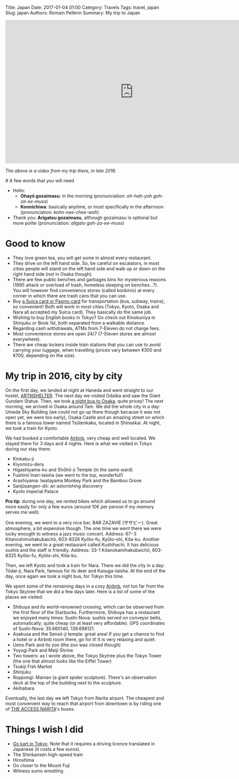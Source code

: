 Title: Japan
Date: 2017-01-04 01:00
Category: Travels
Tags: travel, japan
Slug: japan
Authors: Romain Pellerin
Summary: My trip to Japan

<iframe width="800" height="450" src="https://www.youtube-nocookie.com/embed/PxHEtFqoWr0?rel=0" frameborder="0" allowfullscreen></iframe>

*The above is a video from my trip there, in late 2016.*

# A few words that you will need

- Hello:
    - **Ohayō gozaimasu**: in the morning (pronunciation: *oh-hah-yoh goh-za-ee-muss*)
    - **Konnichiwa**: basically anytime, or most specifically in the afternoon (pronunciation: *kohn-nee-chee-wah*)
- Thank you: **Arigatou gozaimasu**, although gozaimasu is optional but more polite (pronunciation: *aligato goh-za-ee-muss*)

# Good to know

- They love green tea, you will get some in almost every restaurant.
- They drive on the left hand side. So, be careful on escalators, in most cities people will stand on the left hand side and walk up or down on the right hand side (not in Osaka though).
- There are few public benches and garbages bins for mysterious reasons (1995 attack or overload of trash, homeless sleeping on benches...?). You will however find convenience stores (called konbinis) at every corner in which there are trash cans that you can use.
- Buy [a Suica card or Pasmo card](http://www.japan-guide.com/e/e2359_003.html) for transportation (bus, subway, trains), so convenient! Both will work in most cities (Tokyo, Kyoto, Osaka and Nara all accepted my Suica card). They basically do the same job.
- Wishing to buy English books in Tokyo? Go check out Kinokuniya in Shinjuku or Book 1st, both separated from a walkable distance.
- Regarding cash withdrawals, ATMs from 7-Eleven do not charge fees.
- Most convenience stores are open 24/7 (7-Eleven stores are almost everywhere).
- There are cheap lockers inside train stations that you can use to avoid carrying your luggage, when travelling (prices vary between ¥300 and ¥700, depending on the size).

# My trip in 2016, city by city

On the first day, we landed at night at Haneda and went straight to our hostel, [ARTNSHELTER](http://www.hostelworld.com/hosteldetails.php/ARTnSHELTER/Tokyo/101399). The next day we visited Odaiba and saw the Giant Gundam Statue. Then, we took [a night bus to Osaka](http://www.jnto.go.jp/eng/arrange/travel/practical/pdf/highwaybus_tokyo_kyoto_nara_osaka.pdf), quite pricey! The next morning, we arrived in Osaka around 7am. We did the whole city in a day: Umeda Sky Building (we could not go up there though because it was not open yet, we were too early), Osaka Castle and an amazing street on which there is a famous tower named Tsūtenkaku, located in Shinsekai. At night, we took a train for Kyoto.

We had booked a comfortable [Airbnb](https://www.airbnb.com/rooms/9868312), very cheap and well located. We stayed there for 3 days and 4 nights. Here is what we visited in Tokyo during our stay there:

- Kinkaku-ji
- Kiyomizu-dera
- Higashiyama-ku and Shōhō-ji Temple (in the same ward)
- Fushimi Inari-taisha (we went to the top, wonderful!)
- Arashiyama: Iwatayama Monkey Park and the Bamboo Grove
- Sanjūsangen-dō: an astonishing discovery
- Kyoto Imperial Palace

**Pro tip**: during one day, we rented bikes which allowed us to go around more easily for only a few euros (around 10€ per person if my memory serves me well).

One evening, we went to a very nice bar, BAR ZAZAVIE (ザザビー). Great atmosphere, a bit expensive though. The one time we went there we were lucky enougth to witness a jazz music concert. Address: 67−3 Kitanoshimohakubaichō, 603-8326 Kyōto-fu, Kyōto-shi, Kita-ku. Another evening, we went to a great restaurant called Kushihachi. It has delicious sushis and the staff is friendly. Address: 33-1 Kitanokamihakubaichō, 603-8325 Kyōto-fu, Kyōto-shi, Kita-ku.

Then, we left Kyoto and took a train for Nara. There we did the city in a day: Tōdai-ji, Nara Park, famous for its deer and Kasuga-taisha. At the end of the day, once again we took a night bus, for Tokyo this time.

We spent some of the remaining days in a cosy [Airbnb](https://www.airbnb.fr/rooms/16377379), not too far from the Tokyo Skytree that we did a few days later. Here is a list of some of the places we visited:

- Shibuya and its world–renowned crossing, which can be observed from the first floor of the Starbucks. Furthermore, Shibuya has a restaurant we enjoyed many times: Sushi-Nova: sushis served on conveyor belts, automatically; quite cheap (or at least very affordable). GPS coordinates of Sushi-Nova: 35.660140, 139.698121.
- Asakusa and the Sensō-ji temple: great area! If you get a chance to find a hotel or a Airbnb room there, go for it! It is very relaxing and quiet.
- Ueno Park and its zoo (the zoo was closed though)
- Yoyogi Park and Meiji Shrine
- Two towers: as I wrote above, the Tokyo Skytree plus the Tokyo Tower (the one that almost looks like the Eiffel Tower)
- Tsukiji Fish Market
- Shinjuku
- Roppongi: Maman (a giant spider sculpture). There's an observation deck at the top of the building next to the sculpture.
- Akihabara

Eventually, the last day we left Tokyo from Narita airport. The cheapest and most convenient way to reach that airport from downtown is by riding one of [THE ACCESS NARITA](http://accessnarita.jp/en/home/)'s buses.

# Things I wish I did

- [Go kart in Tokyo](http://maricar.com/). Note that it requires a driving licence translated in Japanese (it costs a few euros).
- The Shinkansen high-speed train
- Hiroshima
- Go closer to the Mount Fuji
- Witness sumo wrestling
